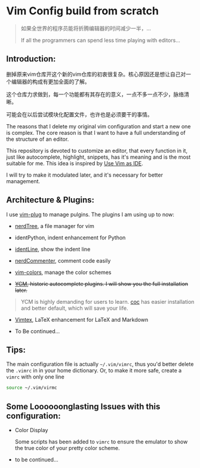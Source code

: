 #  Vim Config build from scratch

> 如果全世界的程序员能将折腾编辑器的时间减少一半，...
>
> If all the programmers can spend less time playing with editors...

## Introduction:
删掉原来vim仓库开这个新的vim仓库的初衷很复杂。核心原因还是想让自己对一个编辑器的构成有更加全面的了解。

这个仓库力求做到，每一个功能都有其存在的意义，一点不多一点不少，脉络清晰。

可能会在以后尝试模块化配置文件，也许也是必须要干的事情。

The reasons that I delete my original vim configuration and start a new one is complex. The core reason is that I want to have a full understanding of the structure of an editor.

This repository is devoted to customize an editor, that every function in it, just like autocomplete, highlight, snippets, has it's meaning and is the most suitable for me. This idea is inspired by [Use Vim as IDE](https://github.com/yangyangwithgnu/use_vim_as_ide).

I will try to make it modulated later, and it's necessary for better management.

## Architecture & Plugins:

I use [vim-plug](https://github.com/junegunn/vim-plug) to manage pulgins. The plugins I am using up to now:

* [nerdTree](https://github.com/scrooloose/nerdtree), a file manager for vim

* identPython, indent enhancement for Python

* [identLine](https://github.com/Yggdroot/indentLine), show the indent line

* [nerdCommenter](https://github.com/scrooloose/nerdcommenter), comment code easily

* [vim-colors](https://github.com/jakwings/vim-colors), manage the color schemes

* ~~[YCM](https://github.com/Valloric/YouCompleteMe), historic autocomplete plugins. I will show you the full installation later.~~

> YCM is highly demanding for users to learn. [coc](https://github.com/neoclide/coc.nvim) has easier installation and better default, which will save your life.

* [Vimtex](https://github.com/lervag/vimtex), LaTeX enhancement for LaTeX and Markdown


* To Be continued...

## Tips:

The main configuration file is actually `~/.vim/vimrc`, thus you'd better delete the `.vimrc` in in your home dictionary. Or, to make it more safe, create a `vimrc` with only one line
```bash
source ~/.vim/virmc
```



## Some Loooooonglasting Issues with this configuration:

* Color Display

  Some scripts has been added to `vimrc` to ensure the emulator to show the true color of your pretty color scheme.

* to be continued...


